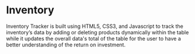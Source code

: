 # Inventory

Inventory Tracker is built using HTML5, CSS3, and Javascript to track the inventory’s data by adding or deleting products dynamically within the table while it updates the overall data's total of the table for the user to have a better understanding of the return on investment.
